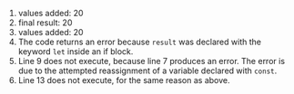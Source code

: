 1. values added: 20
2. final result: 20
3. values added: 20
4. The code returns an error because `result` was declared with the keyword `let` inside an if block.
5. Line 9 does not execute, because line 7 produces an error. The error is due to the attempted reassignment of a variable declared with `const`.
6. Line 13 does not execute, for the same reason as above.
